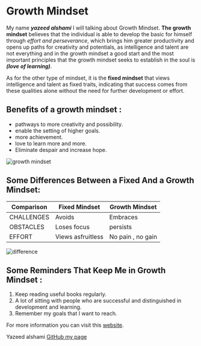 # Growth Mindset
My name ***yazeed alshami*** I will talking about Growth Mindset.
**The growth mindset** believes that the individual is able to develop the basic for himself through *effort and perseverance*, which brings him greater productivity and opens up paths for creativity and potentials, as intelligence and talent are not everything and in the growth mindset a good start and the most important principles that the growth mindset seeks to establish in the soul is ***(love of learning)***.

As for the other type of mindset, it is the **fixed mindset** that views intelligence and talent as fixed traits, indicating that success comes from these qualities alone without the need for further development or effort.
## Benefits of a growth mindset :
* pathways to more creativity and possibility.
* enable the setting of higher goals.
* more achievement.
* love to learn more and more.
* Eliminate despair and increase hope.

![growth mindset](https://media.edutopia.org/styles/responsive_2880px_16x9/s3/masters/d7_images/slates/bryant-growth-mindset-ccs-iStockphoto.gif)
## Some Differences Between a Fixed And a Growth Mindset:

Comparison   | Fixed Mindset | Growth Mindset
----------   | ------------- | --------------
CHALLENGES   | Avoids        | Embraces 
OBSTACLES    | Loses focus   | persists
EFFORT       | Views asfruitless   | No pain , no gain

![difference](https://encrypted-tbn0.gstatic.com/images?q=tbn:ANd9GcTB-j1DGN91prMyIZmbNOWQzh2uVIucc7fBgA&usqp=CAU)

## Some Reminders **That Keep Me** in Growth Mindset :
1. Keep reading useful books regularly.
2. A lot of sitting with people who are successful and distinguished in development and learning.
3. Remember my goals that I want to reach.

For more information you can visit this [website](https://www.atlassian.com/blog/inside-atlassian/growth-mindset).

Yazeed alshami [GitHub my page](https://yazeedalsahmi.github.io/reading-notes/)
